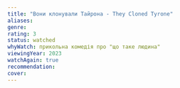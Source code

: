```yaml
---
title: "Вони клонували Тайрона - They Cloned Tyrone"
aliases: 
genre: 
rating: 3
status: watched
whyWatch: прикольна комедія про "що таке людина"
viewingYear: 2023
watchAgain: true
recommendation: 
cover: 
---
```

